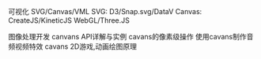 






可视化
SVG/Canvas/VML
SVG: D3/Snap.svg/DataV
Canvas: CreateJS/KineticJS
WebGL/Three.JS



图像处理开发
canvans API详解与实例
cavans的像素级操作
使用cavans制作音频视频特效
cavans 2D游戏,动画绘图原理